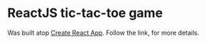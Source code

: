 # ReactJS tic-tac-toe game

Was built atop [Create React App](https://github.com/facebookincubator/create-react-app). Follow the link, for more
details.